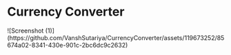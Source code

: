 <h1> Currency Converter</h1>
![Screenshot (1)](https://github.com/VanshSutariya/CurrencyConverter/assets/119673252/85674a02-8341-430e-901c-2bc6dc9c2632)
